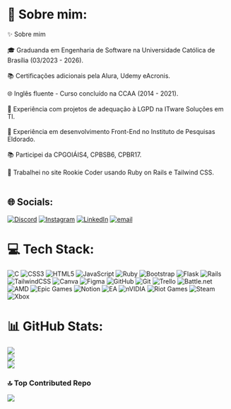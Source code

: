 # 💫 Sobre mim:
✨ Sobre mim<br><br>🎓 Graduanda em Engenharia de Software na Universidade Católica de Brasília (03/2023 - 2026).<br><br>📚 Certificações adicionais pela Alura, Udemy eAcronis.<br><br>🌐 Inglês fluente - Curso concluído na CCAA (2014 - 2021).<br><br>💼 Experiência com projetos de adequação à LGPD na ITware Soluções em TI.<br><br>💼 Experiência em desenvolvimento Front-End no Instituto de Pesquisas Eldorado.<br><br>📚 Participei da CPGOIÁIS4, CPBSB6, CPBR17.<br><br>🚀 Trabalhei no site Rookie Coder usando Ruby on Rails e Tailwind CSS.<br><br>


## 🌐 Socials:
[![Discord](https://img.shields.io/badge/Discord-%237289DA.svg?logo=discord&logoColor=white)](https://discord.gg/aninhaww) [![Instagram](https://img.shields.io/badge/Instagram-%23E4405F.svg?logo=Instagram&logoColor=white)](https://instagram.com/ana.lurm) [![LinkedIn](https://img.shields.io/badge/LinkedIn-%230077B5.svg?logo=linkedin&logoColor=white)](https://linkedin.com/in/ana-luiza-rodrigues-machado) [![email](https://img.shields.io/badge/Email-D14836?logo=gmail&logoColor=white)](mailto:anarmachadolu@gmail.com) 

# 💻 Tech Stack:
![C](https://img.shields.io/badge/c-%2300599C.svg?style=flat-square&logo=c&logoColor=white) ![CSS3](https://img.shields.io/badge/css3-%231572B6.svg?style=flat-square&logo=css3&logoColor=white) ![HTML5](https://img.shields.io/badge/html5-%23E34F26.svg?style=flat-square&logo=html5&logoColor=white) ![JavaScript](https://img.shields.io/badge/javascript-%23323330.svg?style=flat-square&logo=javascript&logoColor=%23F7DF1E) ![Ruby](https://img.shields.io/badge/ruby-%23CC342D.svg?style=flat-square&logo=ruby&logoColor=white) ![Bootstrap](https://img.shields.io/badge/bootstrap-%238511FA.svg?style=flat-square&logo=bootstrap&logoColor=white) ![Flask](https://img.shields.io/badge/flask-%23000.svg?style=flat-square&logo=flask&logoColor=white) ![Rails](https://img.shields.io/badge/rails-%23CC0000.svg?style=flat-square&logo=ruby-on-rails&logoColor=white) ![TailwindCSS](https://img.shields.io/badge/tailwindcss-%2338B2AC.svg?style=flat-square&logo=tailwind-css&logoColor=white) ![Canva](https://img.shields.io/badge/Canva-%2300C4CC.svg?style=flat-square&logo=Canva&logoColor=white) ![Figma](https://img.shields.io/badge/figma-%23F24E1E.svg?style=flat-square&logo=figma&logoColor=white) ![GitHub](https://img.shields.io/badge/github-%23121011.svg?style=flat-square&logo=github&logoColor=white) ![Git](https://img.shields.io/badge/git-%23F05033.svg?style=flat-square&logo=git&logoColor=white) ![Trello](https://img.shields.io/badge/Trello-%23026AA7.svg?style=flat-square&logo=Trello&logoColor=white) ![Battle.net](https://img.shields.io/badge/battle.net-%2300AEFF.svg?style=flat-square&logo=battle.net&logoColor=white) ![AMD](https://img.shields.io/badge/AMD-%23000000.svg?style=flat-square&logo=amd&logoColor=white) ![Epic Games](https://img.shields.io/badge/epicgames-%23313131.svg?style=flat-square&logo=epicgames&logoColor=white) ![Notion](https://img.shields.io/badge/Notion-%23000000.svg?style=flat-square&logo=notion&logoColor=white) ![EA](https://img.shields.io/badge/ea-%23000000.svg?style=flat-square&logo=ea&logoColor=white) ![nVIDIA](https://img.shields.io/badge/nVIDIA-%2376B900.svg?style=flat-square&logo=nVIDIA&logoColor=white) ![Riot Games](https://img.shields.io/badge/riotgames-D32936.svg?style=flat-square&logo=riotgames&logoColor=white) ![Steam](https://img.shields.io/badge/steam-%23000000.svg?style=flat-square&logo=steam&logoColor=white) ![Xbox](https://img.shields.io/badge/xbox-%23107C10.svg?style=flat-square&logo=xbox&logoColor=white)
# 📊 GitHub Stats:
![](https://github-readme-stats.vercel.app/api?username=Lolita0000&theme=neon&hide_border=true&include_all_commits=true&count_private=true)<br/>
![](https://github-readme-streak-stats.herokuapp.com/?user=Lolita0000&theme=neon&hide_border=true)<br/>
![](https://github-readme-stats.vercel.app/api/top-langs/?username=Lolita0000&theme=neon&hide_border=true&include_all_commits=true&count_private=true&layout=compact)

### 🔝 Top Contributed Repo
![](https://github-contributor-stats.vercel.app/api?username=Lolita0000&limit=5&theme=neon&combine_all_yearly_contributions=true)

